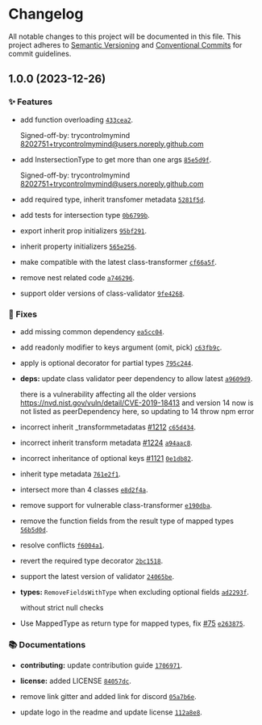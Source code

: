 # Changelog

All notable changes to this project will be documented in this file.
This project adheres to [Semantic Versioning](https://semver.org) and [Conventional Commits](https://www.conventionalcommits.org) for commit guidelines.



## 1.0.0 (2023-12-26)


### ✨ Features

- add function overloading [` 433cea2 `](https://github.com/Nikaple/mapped-types/commit/433cea2d1069e43ab71f73321bc28d44626e0bcc).

  Signed-off-by: trycontrolmymind <8202751+trycontrolmymind@users.noreply.github.com>

- add InstersectionType to get more than one args [` 85e5d9f `](https://github.com/Nikaple/mapped-types/commit/85e5d9fa5ebfab639133af4b204cef8031c87ddb).

  Signed-off-by: trycontrolmymind <8202751+trycontrolmymind@users.noreply.github.com>

- add required type, inherit transfomer metadata [` 5281f5d `](https://github.com/Nikaple/mapped-types/commit/5281f5daa3173607e2c2a79b5315c69dfee0bdcd).


- add tests for intersection type [` 0b6799b `](https://github.com/Nikaple/mapped-types/commit/0b6799b7345fb944ca2d3caed7a710df2d2e5d4b).


- export inherit prop initializers [` 95bf291 `](https://github.com/Nikaple/mapped-types/commit/95bf29188355f0043d6faf11106fab063b8300f5).


- inherit property initializers [` 565e256 `](https://github.com/Nikaple/mapped-types/commit/565e2561b94a0908f46011a2881191df4587d91f).


- make compatible with the latest class-transformer [` cf66a5f `](https://github.com/Nikaple/mapped-types/commit/cf66a5fd40d904d24d750a3bd8e534f895defc50).


- remove nest related code [` a746296 `](https://github.com/Nikaple/mapped-types/commit/a746296530b4eede169c482c3c651e9b3f82d0ac).


- support older versions of class-validator [` 9fe4268 `](https://github.com/Nikaple/mapped-types/commit/9fe4268fbbb77afb7613760c5e7d55fd31fa49ea).




### 🐛 Fixes

- add missing common dependency [` ea5cc04 `](https://github.com/Nikaple/mapped-types/commit/ea5cc04b5ed8c910620f9040dd212d26e76b7308).


- add readonly modifier to keys argument (omit, pick) [` c63fb9c `](https://github.com/Nikaple/mapped-types/commit/c63fb9c5b30ddf1e8fee2e725328fb3261e0423a).


- apply is optional decorator for partial types [` 795c244 `](https://github.com/Nikaple/mapped-types/commit/795c24482be6f74e400e48f3729e64d498160037).


- **deps:** update class validator peer dependency to allow latest [` a9609d9 `](https://github.com/Nikaple/mapped-types/commit/a9609d9ca664b947974c4f14eec7f2e6593d4b6e).

  there is a vulnerability affecting all the older versions
  https://nvd.nist.gov/vuln/detail/CVE-2019-18413
  and version 14 now is not listed as peerDependency here, so updating to 14 throw npm error

- incorrect inherit _transformmetadatas [#1212](https://github.com/Nikaple/mapped-types/issues/1212) [` c65d434 `](https://github.com/Nikaple/mapped-types/commit/c65d434c105e30f2fd35159fd7ecbb497f67b194).


- incorrect inherit transform metadata [#1224](https://github.com/Nikaple/mapped-types/issues/1224) [` a94aac8 `](https://github.com/Nikaple/mapped-types/commit/a94aac8b79b8f44280e8c30b1c0d3392fd15bfba).


- incorrect inheritance of optional keys [#1121](https://github.com/Nikaple/mapped-types/issues/1121) [` 0e1db82 `](https://github.com/Nikaple/mapped-types/commit/0e1db827044ed5026d94e0700333abf7070909c6).


- inherit type metadata [` 761e2f1 `](https://github.com/Nikaple/mapped-types/commit/761e2f10bf2474a7e2ba45c4e1a9f52f92f08892).


- intersect more than 4 classes [` e8d2f4a `](https://github.com/Nikaple/mapped-types/commit/e8d2f4abdeb405393e0b73f1f0caced4b51df538).


- remove support for vulnerable class-transformer [` e190dba `](https://github.com/Nikaple/mapped-types/commit/e190dba8274931da2ddf93271452b7849984d2d6).


- remove the function fields from the result type of mapped types [` 56b5d0d `](https://github.com/Nikaple/mapped-types/commit/56b5d0d7501bc3600b7e02491112adf477d776af).


- resolve conflicts [` f6004a1 `](https://github.com/Nikaple/mapped-types/commit/f6004a1a5d8b79485876be6f8a128d7f8ea57ff1).


- revert the required type decorator [` 2bc1518 `](https://github.com/Nikaple/mapped-types/commit/2bc1518c733465b6d65445dcccedccc8e7db02af).


- support the latest version of validator [` 24065be `](https://github.com/Nikaple/mapped-types/commit/24065be0a1f16e6f2977e68a10571b7dec2be649).


- **types:** `RemoveFieldsWithType` when excluding optional fields [` ad2293f `](https://github.com/Nikaple/mapped-types/commit/ad2293fe84ed7d52eb350bd75e4da2b899b93ec3).

  without strict null checks

- Use MappedType<T> as return type for mapped types, fix [#75](https://github.com/Nikaple/mapped-types/issues/75) [` e263875 `](https://github.com/Nikaple/mapped-types/commit/e2638754d15d7975b59b0ecae6ad0fee812faef5).




### 📚 Documentations

- **contributing:** update contribution guide [` 1706971 `](https://github.com/Nikaple/mapped-types/commit/1706971e198422fe96de3fe86439be3805b290c9).


- **license:** added LICENSE [` 84057dc `](https://github.com/Nikaple/mapped-types/commit/84057dcd4ae78129f522c490d83226a2c688c657).


- remove link gitter and added link for discord [` 05a7b6e `](https://github.com/Nikaple/mapped-types/commit/05a7b6e5c571a884eb2be06696b38d773448e889).


- update logo in the readme and update license [` 112a8e8 `](https://github.com/Nikaple/mapped-types/commit/112a8e8830b56ee678623e758fe1ce4e4a164d09).
